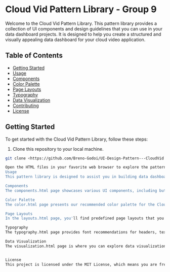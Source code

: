 # Cloud Vid Pattern Library - Group 9

Welcome to the Cloud Vid Pattern Library. This pattern library provides a collection of UI components and design guidelines that you can use in your data dashboard projects. It is designed to help you create a structured and visually appealing data dashboard for your cloud video application.

## Table of Contents

- [Getting Started](#getting-started)
- [Usage](#usage)
- [Components](#components)
- [Color Palette](#color-palette)
- [Page Layouts](#page-layouts)
- [Typography](#typography)
- [Data Visualization](#data-visualization)
- [Contributing](#contributing)
- [License](#license)

## Getting Started

To get started with the Cloud Vid Pattern Library, follow these steps:

1. Clone this repository to your local machine.

```bash
git clone <https://github.com/Breno-Godoi/UI-Design-Pattern---CloudVid.git>

Open the HTML files in your favorite web browser to explore the pattern library's components and guidelines.
Usage
This pattern library is designed to assist you in building data dashboards for your cloud video application. You can use the provided UI components, color palette, page layouts, typography, and data visualization examples to create a cohesive and visually appealing user interface.

Components
The components.html page showcases various UI components, including buttons and feature cards, that you can use in your data dashboard projects.

Color Palette
The color.html page presents our recommended color palette for the Cloud Vid brand. Use these colors to maintain a consistent look and feel in your application.

Page Layouts
In the layouts.html page, you'll find predefined page layouts that you can use as a starting point for structuring your data dashboard.

Typography
The typography.html page provides font recommendations for headers, text, and blockquotes to ensure readability and visual appeal in your dashboard.

Data Visualization
The visualization.html page is where you can explore data visualization examples and content to help you present your data effectively.


License
This project is licensed under the MIT License, which means you are free to use, modify, and distribute this pattern library for your own projects.